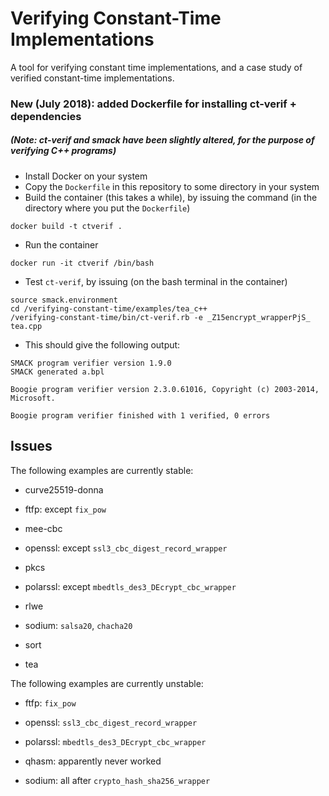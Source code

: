 # Verifying Constant-Time Implementations

A tool for verifying constant time implementations, and a case study of
verified constant-time implementations.

### New (July 2018): added Dockerfile for installing ct-verif + dependencies 
##### (Note: ct-verif and smack have been slightly altered, for the purpose of verifying C++ programs) 
 - Install Docker on your system
 - Copy the `Dockerfile` in this repository to some directory in your system
 - Build the container (this takes a while), by issuing the command (in the directory where you put the `Dockerfile`) 
```
docker build -t ctverif .
```   
 - Run the container
``` 
docker run -it ctverif /bin/bash
```
 - Test `ct-verif`, by issuing (on the bash terminal in the container)
```
source smack.environment
cd /verifying-constant-time/examples/tea_c++
/verifying-constant-time/bin/ct-verif.rb -e _Z15encrypt_wrapperPjS_ tea.cpp
```
 - This should give the following output:
```
SMACK program verifier version 1.9.0
SMACK generated a.bpl

Boogie program verifier version 2.3.0.61016, Copyright (c) 2003-2014, Microsoft.

Boogie program verifier finished with 1 verified, 0 errors
```

## Issues

The following examples are currently stable:

* curve25519-donna

* ftfp: except `fix_pow`

* mee-cbc

* openssl: except `ssl3_cbc_digest_record_wrapper`

* pkcs

* polarssl: except `mbedtls_des3_DEcrypt_cbc_wrapper`

* rlwe

* sodium: `salsa20`, `chacha20`

* sort

* tea

The following examples are currently unstable:

* ftfp: `fix_pow`

* openssl: `ssl3_cbc_digest_record_wrapper`

* polarssl: `mbedtls_des3_DEcrypt_cbc_wrapper`

* qhasm: apparently never worked

* sodium: all after `crypto_hash_sha256_wrapper`
